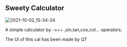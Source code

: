 ## Sweety Calculator
![2021-10-02_15-34-34](https://user-images.githubusercontent.com/88204357/135715395-1b1f710e-ecd9-4a64-b8c2-2888cfabf3a7.jpg)

A simple calculator by -×+÷ ,sin,tan,cos,cot... operators.

The UI of this cal has been made by QT
